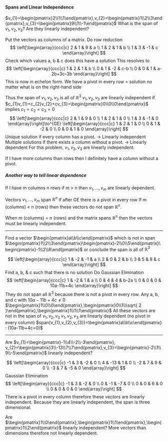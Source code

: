 #### Spans and Linear Independence
$v_{1}=\begin{pmatrix}2\\1\\1\end{pmatrix},v_{2}=\begin{pmatrix}1\\2\\3\end{pmatrix},v_{3}=\begin{pmatrix}9\\1\\-1\end{pmatrix}$
What is the span of $v_{1},v_{2},v_{3}$?
Are they linearly independent?

Put the vectors as columns of a matrix.
Do row reduction
$$
\left[\begin{array}{ccc|c}
2 & 1 & 9 & a \\
1 & 2 & 1 & b \\
1 & 3 & -1 & c
\end{array}\right]
$$
Check which values a, b & c does this have a solution
This resolves to
$$
\left[\begin{array}{ccc|c}
1 & 2 & 1 & b \\
0 & 1 & -2 & c-b \\
0 & 0 & 1 & a-2b+3c-3b
\end{array}\right]
$$
This is now in echelon form. 
We have a pivot in every row = solution no matter what is on the right-hand side

Thus the span of $v_{1},v_{2},v_{3}$ is all of $\mathbb{R}^3$
$v_{1},v_{2},v_{3}$ are linearly independent if $c_{1}v_{1}+c_{2}v_{2}+cv_{3}=\begin{pmatrix}0\\0\\0\end{pmatrix}$ implies $c_{1}=c_{2}=c_{3}=0$
$$
\left[\begin{array}{ccc|c}
2 & 1 & 9 & 0 \\
1 & 2 & 1 & 0 \\
1 & 3 & -1 & 0
\end{array}\right]\to^{GE} \left[\begin{array}{ccc|c}
1 & 2 & 1 & 0 \\
0 & 1 & -2 & 0 \\
0 & 0 & 1 & 0
\end{array}\right]
$$
Unique solution if every column has a pivot. 
	-> Linearly independent
Multiple solutions if there exists a column without a pivot.
	-> Linearly dependent
For this problem, $v_{1},v_{2},v_{3}$ are linearly independent.

If I have more columns than rows then I definitely have a column without a pivot.

##### Another way to tell linear dependence
If I have
m columns
n rows
if m > n then $v_{1},\dots,v_{m}$ are linearly dependent.

Vectors $v_{1},\dots,v_{m}$ span $\mathbb{R}^n$ if after GE there is a pivot in every row
If m (columns) < n (rows) then these vectors do not span $\mathbb{R}^n$.

When m (columns) = n (rows) and the matrix spans $\mathbb{R}^n$ then the vectors must be linearly independent.

---

Find a vector $\begin{pmatrix}a\\b\\c\end{pmatrix}$
which is not in span $\begin{pmatrix}1\\2\\3\end{pmatrix}\begin{pmatrix}-2\\0\\5\end{pmatrix}\begin{pmatrix}-1\\2\\8\end{pmatrix}$
or conclude the span is all of $\mathbb{R}^3$

$$
\left[\begin{array}{ccc|c}
1 & -2 & -1 & a \\
2 & 0 & 2 & b \\
3 & 5 & 8 & c
\end{array}\right]
$$
Find a, b, & c such that there is no solution
Do Gaussian Elimination
$$
\left[\begin{array}{ccc|c}
1 & -2 & 1 & a \\
0 & 4 & 4 & b-2a \\
0 & 0 & 0 & 10a-11b+4c
\end{array}\right]
$$
They do not span all $\mathbb{R}^3$ because there is not a pivot in every row.
Any a, b, and c with $10a-11b+4c\neq 0$
$\begin{pmatrix}1\\0\\0\end{pmatrix},\begin{pmatrix}0\\1\\\sqrt{ 2 }\end{pmatrix},\begin{pmatrix}1\\1\\1\end{pmatrix}$
All these vectors are not in the span of $v_{1},v_{2},v_{3}$
$v_{1},v_{2},v_{3}$ are linearly dependent (no pivot in every column)
$span(v_{1},v_{2},v_{3})=\begin{pmatrix}a\\b\\c\end{pmatrix} : (10a-11b+4c=0)$ 

---

Are $v_{1}=\begin{pmatrix}-1\\4\\-2\\-3\end{pmatrix}, v_{2}=\begin{pmatrix}3\\-13\\7\\7\end{pmatrix},v_{3}=\begin{pmatrix}-2\\1\\9\\-5\end{pmatrix}$ linearly independent?

$$
\left[\begin{array}{ccc|c}
-1 & 3 & -2 & 0 \\
4 & -13 & 1 & 0 \\
-2 & 7 & 9 & 0 \\
-3 & 7 & -5 & 0
\end{array}\right]
$$
Gaussian Elimination
$$
\left[\begin{array}{ccc|c}
-1 & 3 & -2 & 0 \\
0 & -1 & -7 & 0 \\
0 & 0 & 6 & 0 \\
0 & 0 & 0 & 0
\end{array}\right]
$$
There is a pivot in every column therefore these vectors are linearly independent.
Because they are linearly independent, the span is three dimensional.

Are $\begin{pmatrix}1\\0\end{pmatrix},\begin{pmatrix}1\\1\end{pmatrix},\begin{pmatrix}1\\2\end{pmatrix}$ linearly independent?
More vectors than dimensions therefore not linearly dependent.